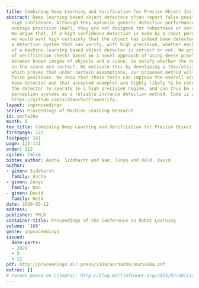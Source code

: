 ```yaml
---
title: Combining Deep Learning and Verification for Precise Object Instance Detection
abstract: Deep learning based object detectors often report false positives with very
  high confidence. Although they optimize generic detection performance, such as mean
  average precision (mAP), they are not designed for robustness or verifiability.
  We argue that, if a high confidence detection is made by a robot perception system,
  we would want high certainty that the object has indeed been detected. We present
  a detection system that can verify, with high precision, whether each detection
  of a machine-learning based object detector is correct or not. We present a set
  of verification checks based on a novel approach of using dense pixel correspondences
  between known images of objects and a scene, to verify whether the detections made
  in the scene are correct. We motivate this by developing a theoretical framework
  which proves that under certain assumptions, our proposed method will reject any
  false positives. We show that these tests can improve the overall accuracy of a
  base detector and that accepted examples are highly likely to be correct. This allows
  the detector to operate in a high precision regime, and can thus be used for robotic
  perception systems as a reliable instance detection method. Code is available at
  https://github.com/siddancha/FlowVerify.
layout: inproceedings
series: Proceedings of Machine Learning Research
id: ancha20a
month: 0
tex_title: Combining Deep Learning and Verification for Precise Object Instance Detection
firstpage: 122
lastpage: 141
page: 122-141
order: 122
cycles: false
bibtex_author: Ancha, Siddharth and Nan, Junyu and Held, David
author:
- given: Siddharth
  family: Ancha
- given: Junyu
  family: Nan
- given: David
  family: Held
date: 2020-05-12
address: 
publisher: PMLR
container-title: Proceedings of the Conference on Robot Learning
volume: '100'
genre: inproceedings
issued:
  date-parts:
  - 2020
  - 5
  - 12
pdf: http://proceedings.mlr.press/v100/ancha20a/ancha20a.pdf
extras: []
# Format based on citeproc: http://blog.martinfenner.org/2013/07/30/citeproc-yaml-for-bibliographies/
---
```


